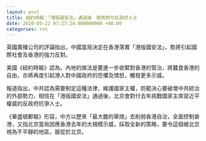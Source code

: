 ```yaml
---
layout: post
title: 紐約時報：「港版國安法」通過後　勢將對付反政府人士
date: 2020-05-22 07:27:24.000000000 +08:00
categories: rss
---
```


英國廣播公司的評論指出，中國當局決定在香港落實「港版國安法」，勢將引起國際社會及香港的強力反對。

美國《紐約時報》認為，內地的做法是要進一步收緊對香港的管治，將蠶食香港的自由，亦將再度引起港人對中國政府的恐懼及憤怒，觸發更多示威。

報道指出，中共認為需要制定這種法律，維護國家主權，防範決心要破壞中共統治的外部勢力，相信在「港版國安法」通過後，北京會對付去年挑戰國家主席習近平權威的反政府抗爭人士。

《華盛頓郵報》形容，中方以歷來「最大膽的舉措」去削弱香港自治，全面控制香港，又指北京當局因應香港去年的大規模示威，採取全新的策略，要令這個被北京視為不平靜的地區，服從於北京。
